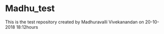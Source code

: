 # Madhu_test
This is the test repository created by   Madhuravalli Vivekanandan on 20-10-2018 18:12hours
